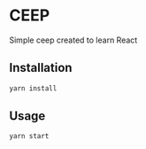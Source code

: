 # CEEP

Simple ceep created to learn React

## Installation


```bash
yarn install 
```

## Usage

```bash
yarn start
```
